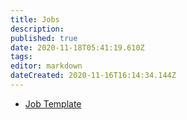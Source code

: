 ```yaml
---
title: Jobs
description: 
published: true
date: 2020-11-18T05:41:19.610Z
tags: 
editor: markdown
dateCreated: 2020-11-16T16:14:34.144Z
---
```


- [Job Template](/character/jobs/job-template)